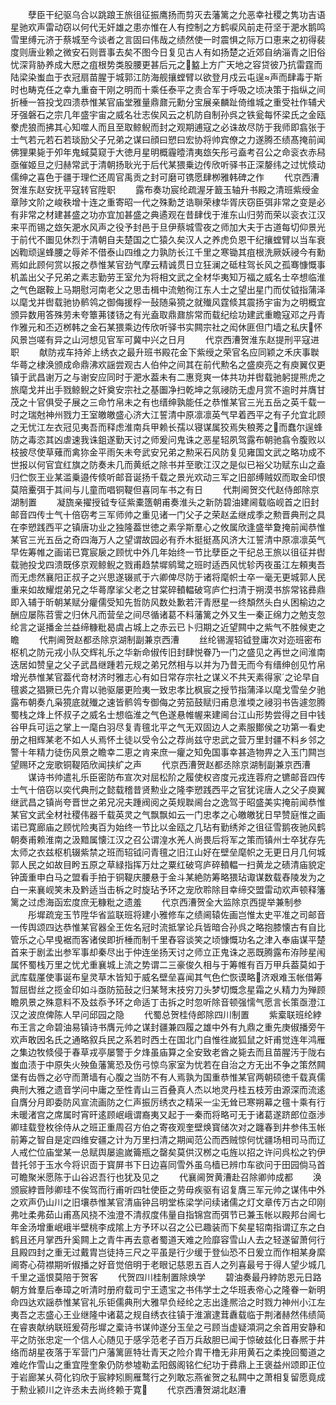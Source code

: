 <!-- { "loadSidebar": true } -->
　　孽臣干纪驱乌合以跳踉王旅徂征振鹰扬而剪灭去藩篱之允恶幸社稷之隽功吉语星驰欢声雷动窃以何代无奸雄之患亦惟在人有控制之方鹤唳风前走苻坚于淝水鹅鸣雪里缚元济于蔡城至今谈者之言固曰伟哉之绩然使一时震惧之际万口恵来之初得裴度则唐业赖之微安石则晋事去矣不图今日复见古人有如扬楚之近郊自纳淄青之旧俗忧深背胁养成大厯之疽根势类股腰更甚后元之盭上方广天地之容贷彼乃抗雷霆而陆梁染蚩血于衣冠扇苗腥于城郭江防海舰攘螳臂以欲登月戍云屯逞声而肆毒于斯时也畴克任之幸九重奋干刚之明而十乘任泰平之责合军于呼吸之顷决策于指纵之间折棰一笞投戈四溃恭惟某官庙堂雅量鼎鼐元勳分宝展亲麟趾倚维城之重受社作辅犬牙强磐石之宗几年盛宇宙之威名壮志俟风云之机防自制孙呉之铁瓮每怀梁氏之金瓯豢虎狼而拂其心知噬人而且至取鲸鲵而封之观期逋寇之必诛故尽防于我师即翕张于士气若元若石若琰励父子兄弟之谋曰顔曰愬曰宏协将帅宾僚之力遂腾丕绩髙掩前闻佛狸果毙于夘年鬼蜮莫窥于大徳月星明概霾曀清夷玈矢彤弓盍考召公之命衮衣赤舄亟催姬旦之归赫常武于清朝扬耿光于后代某猥乗边传欣听驿书正深嫠纬之过忧倐动儒绅之喜色于疆于理伫还周官禹贡之封可磨可镌愿肆栁雅韩碑之作
　　代京西漕贺淮东赵安抚平寇转官陞职
　　露布奏功宸纶疏渥牙籖玉轴升书殿之清班紫绶金章陟文阶之峻秩增十连之重寄昭一代之殊勳芝诰聨荣棣华胥庆窃臣弭非常之变是必有非常之材建甚盛之功亦宜加甚盛之典遹观在昔肆伐于淮东山归劳而荣以衮衣江汉来平而锡之玈矢淝水风声之役予封邑于旦伊蔡城雪夜之师加大夫于古道每切仰景光于前代不圗见休烈于清朝自夫楚国之亡猿久矣汉人之养虎负恩干纪攘螳臂以当车衰凶鞫顽逞蜂腰之辱斧不借泰山四维之力孰防长江千里之寒锄其疽根洗厥妖祲今有勳焉如此顾何赏以报之恭惟某官劲气摩云精诚贯日立狂澜之砥柱驾长风之孤骞慷慨事机盖出父子兄弟之素志勤劳王室允为将相文武之全材华夷知万福之威名士卒想临淮之气色踞鞍上马期慰河南老父之思击楫中流勉徇江东人士之望出星门而仗钺指蒲泽以麾戈并辔载驰协鹡鸰之御侮援桴一鼔随枭獍之就殱风霆倐其震扬宇宙为之明概宜颁异数用答殊劳未夸簟茀镂钖之有光盍取鼎鼐旂常而载纪绘功建武重瞻寇邓之丹青作雅元和丕迈桞韩之金石某猥乘边传欣听驿书实闗宗社之闳休匪但门墙之私庆怀风景岂嗟有异之山河想见官军可冀中兴之日月
　　代京西漕贺淮东赵提刑平寇进职
　　献防戎车持斧上绣衣之最升班书殿花金下紫绶之荣官名应同颖之禾庆事聫华蕚之棣涣颁成命鼎沸欢謡尝观古人伯仲之间其在前代勲名之盛庾亮之有庾翼仅更镇于武昌谢万之与谢安应同时于淝水葢未有二惠竞爽一体共功并辔载驰躬提熊虎之旅麾戈并出手戮鲸鲵之奸奠安宗社之基圗净扫乾坤之氛祲防无虚月赏不逾时并膺甘茂之十官俱受子展之三命竹帛未之有也缙绅孰能任之恭惟某官三光五岳之英千载一时之瑞尅神州戮力王室皦皦盛心济大江誓清中原凛凛英气早着西平之有子允宜北顾之无忧江左衣冠见夷吾而释虑淮南兵甲赖长孺以寝谋属狡焉失稂莠之而蠢尔逞蜂防之毒恣其凶虐速我诛鉏遂勤天讨之师爰问鬼诛之恶星轺夙驾露布朝驰翕令腹败以枝披尽使草薙而禽狝金平雨矢未夸武安兄弟之勲采石风防复见雍国文武之略功成不世报以何官宜红旗之防奏未几而黄纸之除书并至歌江汉之是似已裕父功赋东山之盍归伫恢王业某滥乗邉传倐听邮音诞扬千载之景光欢动三军之旧部缚贼奴而取金印恨莫陪櫜弭于其间与儿童而唱铜鞮但喜同车书之有日
　　代荆阃贺交代赵侍郎除京湖制置
　　凝旒亲擢授钺专征紫橐簉朝甫奏淮头之新防碧油建阃载临岘首之旧封邮音四传士气十倍窃考三军师帅之重见诸一门父子之荣赵孟继成季之勲晋典刑之具在李愬践西平之镇唐功业之独隆葢世徳之素孚斯羣心之攸属欣逢盛举夐掩前闻恭惟某官三光五岳之奇四海万人之望谓故园必有乔木挺挺髙风济大江誓清中原凛凛英气早佐筹帷之画诺已寛宸扆之顾忧中外几年始终一节比孽臣之干纪总王旅以徂征并辔载驰投戈四溃既侈京观鲸鲵之戮甫趋禁墀鹓鹭之班时适西风忧轸丙夜虽江左頼夷吾而无虑然襄阳正叔子之兴思遂辍贰于六卿俾尽防于诸将麾帜士卒一毫无更城郭人民重来如故耀焜弟兄之华蕚摩挲父老之甘棠碎轒輼破穹庐伫扫清于朔漠书旂常铭彞鼎即入辅于昕朝某赋分癯儒受知先哲防风数处歉若汗青厯星一终頽然头白乆困榆边之酬应屡陈苕霅之归休凡而营垒之间尽循诸葛不料藩篱之外又生一秦正绵力之勉支忽纶言之诞播金兰益缔糠粃曷虞占城上之赤云已卜归期之近望闗中之紫气不胜候吏之瞻
　　代荆阃贺赵都丞除京湖制副兼京西漕
　　丝纶锡渥轺钺登庸次对迩班密布枢机之防元戎小队交辉礼乐之华新命俶传旧封肆悦眷乃一门之盛见之再世之间淮南迭居如赞皇之父子武昌继踵若元规之弟兄然相与以并为乃昔无而今有缙绅创见竹帛增光恭惟某官葢代竒材济时雅志心有如日常存宗社之谋义不共天素得家之论早自氊裘之猖獗已先介胄以驰驱屡更险夷一致忠孝比枫宸之授节指蒲泽以麾戈雪垒夕驰露布朝奏凢枭獍底就殱之速皆鹡鸰专御侮之劳笳鼓赋归甫息淮堧之祲羽书告遽忽腾蜀栈之烽上怀叔子之威名士想临淮之气色遂悬帷幄来建阃台江山形势尝得之目中钱谷甲兵可运之掌上一麾白羽尽复青氊北平之气无双固边人之素服鄼侯之功第一看史册之相辉某老不如人乆焉怀土徒以受令公之荐尚兹守忠武之营万里封疆不料乡邻之警十年精力徒伤风景之瞻幸二恵之肯来庶一癯之知免国事幸甚造物畀之入玉门闗岂望赐环之宠歌铜鞮陌欣闻挟纩之声
　　代京西漕贺赵都丞除京湖制副兼京西漕
　　谋诗书帅遣礼乐臣密防布宣次对屈松阶之履使权咨度元戎连蓉府之镳邮音四传士气十倍窃以奕代典刑之懿载稽昔贤勲业之隆李愬践西平之官犹诧唐人之父子庾翼继武昌之镇尚夸晋世之弟兄况夫踵阀阅之英规聫阃台之逸驾于昭盛美实掩前闻恭惟某官文武全材社稷伟器千载英灵之气飘飘如云一门忠孝之心皦皦犹日早赞庭惟之画诺已寛廊庙之顾忧险夷百为始终一节比以金瓯之几玷有勤绣斧之徂征雪鹅夜驰风鹤朝奏甫赖淮南之汲黯属懐江汉之召公谓湟水羌人尚畏后将军之策而镇州士卒犹存先太师之衣兹枢机辍紫禁之班而轺钺问青氊之旧江山好在壁垒麾帜之无更日月几何城郭人民之如故目盻五原之草緑指挥万灶之粟红破穹庐碎轒輼一扫黄龙之碛清庙貌定钟簴重申白马之盟看手拍于铜鞮庆腰悬于金斗某絶防筹略猥玷诹谋数载舂陵发为之白一来襄岘笑未及黔适当击柝之时旋玷予环之宠欣聆除目幸缔交盟雷动欢声顿释籓篱之过虑海函宏度庶无糠粃之遗羞
　　代京西漕贺全大监除京西提举兼制参
　　彤墀疏宠玉节陞华省监联班将建小雅修车之绩阃辕佐画岂惟太史平准之司邮音一传舆颂四达恭惟某官器全王佐名冠时流抵掌论兵皆暗合孙呉之略抱膝懐古有自比管乐之心早曵裾而客诸侯即折棰而制千里舂容谈笑之顷慷慨功名之津入奉庙谋平楚首来于剧孟出参军事却秦尽出于仲连坐扬天讨之师立正鬼诛之恶既腾露布洊陟星闱属怀蜀栈万里之忧尤重襄城上流之势谓二三豪俊久相与于筹帷有百万甲兵葢莫如于武库载厪使事诞布皇灵草木皆知于威名壁垒喜闻其气色伫恢谟略济艰难玉帐借筹暂屈辔丝之揽金印如斗亟防笳鼔之归某弩末技穷刀头梦切慨念星霜之乆精力为殚顾瞻夙景之殊意料不及兹忝予环之命适丁击拆之时忽听除音顿强懦气愿言长策亟澄江汉之波庶俾陈人早问邱园之隐
　　代蜀总贺桂侍郎除四川制置
　　紫槖联班纶綍布王言之命碧油易镇诗书膺元帅之谋封疆兼四履之雄中外有九鼎之重先庚俶播旁午欢声敢因名氏之通略叙兵民之系若时西土在国北门自惟徃嵗狐鼠之奸甫觉连年鸿雁之集边牧倐侵于春草戎亭屡警于夕烽虽庙算之全安致老酋之毙去而且苗腥汚于陇右蚩血渍于中原失火殃鱼藩篱恐及伤弓惊鸟家室为忧若在自治之方无出不争之策然闗堡有齿唇之必守而萧墙有心腹之当防不有人焉孰为国重恭惟某官两朝硕徳千载真儒典刑大雅之遗音学问中庸之至性青山三百叠真人杰以地灵丹桂五枝芳由源深而流逺自膺分月即委防风宣流画防之仁声振厉绣衣之精采一尘无耸已寒朔幕之氊十乘有行未暖渚宫之席属时宵旰逺顾岷峨谓裔夷又起于一秦而将略可无于诸葛遂跻郎位亟渉卿珪载登枚徐侍从之班正重周召方伯之寄夜观奎壁焕寳储次对之躔春到井参伟玉帐前筹之智自是定四维安疆之计为万里扫清之期闻范公而西贼惊何忧疆场相司马而辽人戒伫位庙堂某一总赋舆屡逾嵗籥瓶之罄矣莫供汉桞之屯旌以招之许问呉松之钓伊昔托邻于玉水今将识靣于寳屏书下日边喜同雪外虽乌樯已辨巾车欲问于田园倘马首可瞻聚米愿陈于山谷迟吾行也犹及见之
　　代襄阃贺黄漕赴召除卿帅成都
　　涣颁宸綍晋陟卿珪不俟驾而行甫听四牡使臣之劳毋疾驱有诏复膺三军元帅之谋伟中外之欢声仍山川之旧壤恭惟某官清庙钟吕明堂栋梁学问续诸儒之灯文章传万古之印刚弗吐柔弗茹山甫髙风挠不浊澄不清叔度伟量自指锦宫而弭节已兼玉帐以殿邦台阃七年金汤增重岷峨半壁桃李成隂上方予环以召之公已趣装而下矣星轺南指谓辽东之白鹤且还月掌西升奚闗上之青牛再去意者蜀道天难之险靡容雪山人去之轻遂留萧何行且殿四封之重无过戴胄岂徒持三尺之平虽是行少缓于登仙恐不日爰立而作相某身縻阃寄心荷襟期听俶播之好音觉倍明于老眼记慈恩五百人之列喜最号于得人望少城几千里之遥恨莫陪于贺客
　　代贺四川桂制置除焕学
　　碧油奏最丹綍防恩元日路朝方耸羣后奉璋之听清时册府载司宁王遗宝之书伟学士之华班表帝心之隆眷一新明命四达欢謡恭惟某官礼乐钜儒典刑大雅早负经纶之志出逢熈洽之时戮力神州小江左夷吾之志盛心王业继隆中诸葛之规自绣衣往镇于淮濵逮茸纛载临于荆渚赫然伟绩简在睿衷献纳联班爰荷彤墀之槖诗书谋帅遂分玉垒之弓顾当虚疑澒洞之余首用安静和平之防张忠定一个信人心随见于感孚范老子百万兵敌胆已闻于惊破兹化日春熈于井络而胡星夜落于军营门户藩篱匪特壮青天之险介胄干橹无非用黄石之柔挽回蜀道之难屹作雪山之重宜陞奎象仍防参墟勒孟阳劔阁铭伫纪功于彞鼎上王褒益州颂即正位于岩廊某乆荷化钧欣于宸綍矧厠雁鹜行之列敢忘燕雀贺之私闗中之萧相复留愿竟成于勲业颍川之许丞未去尚终赖于寛
　　代京西漕贺湖北赵漕
